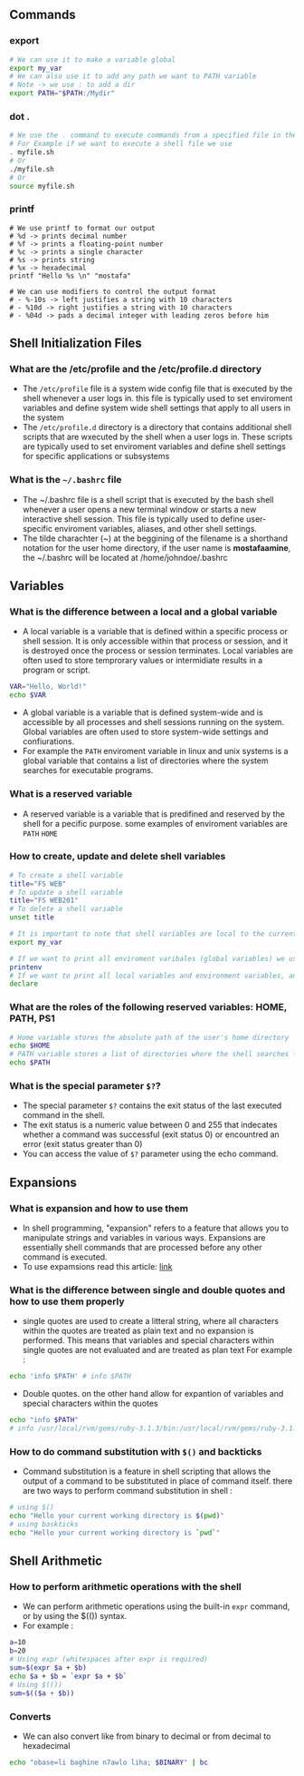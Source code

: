 ## Commands
### export 
```bash
# We can use it to make a variable global 
export my_var
# We can also use it to add any path we want to PATH variable
# Note -> we use : to add a dir
export PATH="$PATH:/Mydir"
```
### dot .
```bash
# We use the . command to execute commands from a specified file in the current shell enviroment. It is also lnown as the "source" command.
# For Example if we want to execute a shell file we use 
. myfile.sh 
# Or
./myfile.sh
# Or 
source myfile.sh
```
### printf
```shell
# We use printf to format our output
# %d -> prints decimal number
# %f -> prints a floating-point number
# %c -> prints a single character
# %s -> prints string
# %x -> hexadecimal
printf "Hello %s \n" "mostafa"

# We can use modifiers to control the output format
# - %-10s -> left justifies a string with 10 characters
# - %10d -> right justifies a string with 10 characters
# - %04d -> pads a decimal integer with leading zeros before him
```

## Shell Initialization Files
### What are the /etc/profile and the /etc/profile.d directory
- The ``/etc/profile`` file is a system wide config file that is executed by the shell whenever a user logs in. this file is typically used to set enviroment variables and define system wide shell settings that apply to all users in the system
- The `/etc/profile.d` directory is a directory that contains additional shell scripts that are wxecuted by the shell when a user logs in. These scripts are typically used to set enviroment variables and define shell settings for specific applications or subsystems
### What is the `~/.bashrc` file
- The ~/.bashrc file is a shell script that is executed by the bash shell whenever a user opens a new terminal window or starts a new interactive shell session. This file is typically used to define user-specific enviroment variables, aliases, and other shell settings.
- The tilde charachter (~) at the beggining of the filename is a shorthand notation for the user home directory, if the user name is **mostafaamine**, the ~/.bashrc will be located at /home/johndoe/.bashrc
## Variables
### What is the difference between a local and a global variable
- A local variable is a variable that is defined within a specific process or shell session. It is only accessible within that process or session, and it is destroyed once the process or session terminates. Local variables are often used to store temprorary values or intermidiate results in a program or script.
```bash
VAR="Hello, World!"
echo $VAR
```
- A global variable is a variable that is defined system-wide and is accessible by all processes and shell sessions running on the system. Global variables are often used to store system-wide settings and confiurations.
- For example the `PATH` enviroment variable in linux and unix systems is a global variable that contains a list of directories where the system searches for executable programs.
### What is a reserved variable
- A reserved variable is a variable that is predifined and reserved by the shell for a pecific purpose. some examples of enviroment variables are `PATH` `HOME`
### How to create, update and delete shell variables
```bash
# To create a shell variable
title="FS WEB"
# To update a shell variable
title="FS WEB201"
# To delete a shell variable 
unset title

# It is important to note that shell variables are local to the current shell session by default. If we want to make it a global variable and an enviroment variable we use export command 
export my_var

# If we want to print all enviroment varibales (global variables) we use the command : 
printenv
# If we want to print all local variables and environment variables, and functions.
declare
```
### What are the roles of the following reserved variables: HOME, PATH, PS1
```bash 
# Home variable stores the absolute path of the user's home directory
echo $HOME
# PATH variable stores a list of directories where the shell searches for executable programs. When a user types a command in the shell, the shell cheks the directories listed in PATH in order to find the coresspending executable program. This variable is critical for running programs and scripts from the command line, as it determines where the system looks for these programs
echo $PATH
```
### What is the special parameter `$?`?
- The special parameter `$?` contains the exit status of the last executed command in the shell.
- The exit status is a numeric value between 0 and 255 that indecates whether a command was successful (exit status 0) or encountred an error (exit status greater than 0)
- You can access the value of `$?` parameter using the echo command. 
## Expansions
### What is expansion and how to use them
- In shell programming, "expansion" refers to a feature that allows you to manipulate strings and variables in various ways. Expansions are essentially shell commands that are processed before any other command is executed.
- To use expamsions read this article: [link](http://linuxcommand.org/lc3_lts0080.php)
### What is the difference between single and double quotes and how to use them properly
- single quotes are used to create a litteral string, where all characters within the quotes are treated as plain text and no expansion is performed. This means that variables and special characters within single quotes are not evaluated and are treated as plan text For example : 
```bash
echo 'info $PATH' # info $PATH
```
- Double quotes. on the other hand allow for expantion of variables and special characters within the quotes
```bash
echo "info $PATH"
# info /usr/local/rvm/gems/ruby-3.1.3/bin:/usr/local/rvm/gems/ruby-3.1.3@global/bin:/usr/local/rvm/rubies/ruby-3.1.3/bin:/vscode/bin/linux-x64/5e805b79fcb6ba4c2d23712967df89a089da575b/bin/remote-cli
```
### How to do command substitution with `$()` and backticks
- Command substitution is a feature in shell scripting that allows the output of a command to be substituted in place of command itself. there are two ways to perform command substitution in shell :
```bash
# using $()
echo "Hello your current working directory is $(pwd)"
# using baskticks
echo "Hello your current working directory is `pwd`"
```
## Shell Arithmetic
### How to perform arithmetic operations with the shell
- We can perform arithmetic operations using the built-in `expr` command, or by using the $(()) syntax.
- For example : 
```bash
a=10
b=20
# Using expr (whitespaces after expr is required)
sum=$(expr $a + $b)
echo $a + $b = `expr $a + $b`
# Using $(())
sum=$(($a + $b))
```
### Converts
- We can also convert like from binary to decimal or from decimal to hexadecimal
```bash
echo "obase=li baghine n7awlo liha; $BINARY" | bc
```